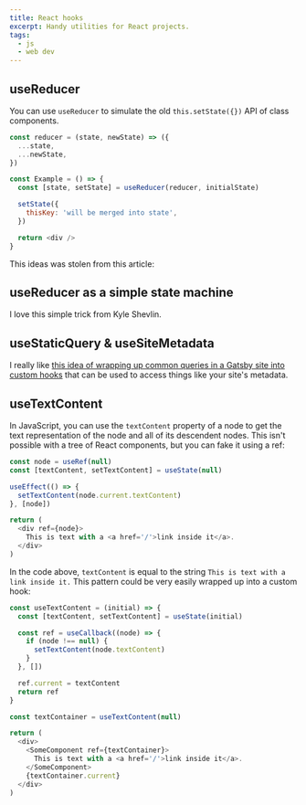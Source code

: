 ```yaml
---
title: React hooks
excerpt: Handy utilities for React projects.
tags:
  - js
  - web dev
---
```


## useReducer

You can use `useReducer` to simulate the old `this.setState({})` API of class components.

```js
const reducer = (state, newState) => ({
  ...state,
  ...newState,
})

const Example = () => {
  const [state, setState] = useReducer(reducer, initialState)

  setState({
    thisKey: 'will be merged into state',
  })

  return <div />
}
```

This ideas was stolen from this article:

<book-mark url='https://blog.logrocket.com/react-hooks-cheat-sheet-unlock-solutions-to-common-problems-af4caf699e70/'></book-mark>

## useReducer as a simple state machine

<book-mark url='https://kyleshevlin.com/how-to-use-usereducer-as-a-finite-state-machine'></book-mark>

I love this simple trick from Kyle Shevlin.

## useStaticQuery & useSiteMetadata

I really like [this idea of wrapping up common queries in a Gatsby site into custom hooks](https://blog.scottspence.me/gatsby-custom-react-hook-for-site-metadata) that can be used to access things like your site's metadata.

## useTextContent

In JavaScript, you can use the `textContent` property of a node to get the text representation of the node and all of its descendent nodes. This isn't possible with a tree of React components, but you can fake it using a ref:

```js
const node = useRef(null)
const [textContent, setTextContent] = useState(null)

useEffect(() => {
  setTextContent(node.current.textContent)
}, [node])

return (
  <div ref={node}>
    This is text with a <a href='/'>link inside it</a>.
  </div>
)
```

In the code above, `textContent` is equal to the string `This is text with a link inside it.` This pattern could be very easily wrapped up into a custom hook:

```js
const useTextContent = (initial) => {
  const [textContent, setTextContent] = useState(initial)

  const ref = useCallback((node) => {
    if (node !== null) {
      setTextContent(node.textContent)
    }
  }, [])

  ref.current = textContent
  return ref
}

const textContainer = useTextContent(null)

return (
  <div>
    <SomeComponent ref={textContainer}>
      This is text with a <a href='/'>link inside it</a>.
    </SomeComponent>
    {textContainer.current}
  </div>
)
```
